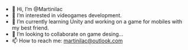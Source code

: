 - 👋 Hi, I’m @Martinilac
- 👀 I’m interested in videogames development.
- 🌱 I’m currently learning Unity and working on a game for mobiles with my best friend.
- 💞️ I’m looking to collaborate on game desing...
- 📫 How to reach me: martinilac@outlook.com

<!---
Martinilac/Martinilac is a ✨ special ✨ repository because its `README.md` (this file) appears on your GitHub profile.
You can click the Preview link to take a look at your changes.
--->
